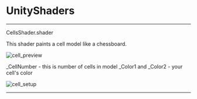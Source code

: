 # UnityShaders

---------------

CellsShader.shader

This shader paints a cell model like a chessboard.

![cell_preview](https://user-images.githubusercontent.com/6049512/72993584-af4ce700-3e06-11ea-82dc-43b561ddf01c.png)

_CellNumber - this is number of cells in model
_Color1 and _Color2 - your cell's color

![cell_setup](https://user-images.githubusercontent.com/6049512/72993665-d3a8c380-3e06-11ea-8683-6b6efe4dcf31.png)

---------------
